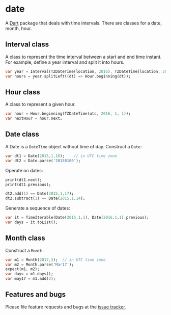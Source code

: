# date

A [Dart](http://www.dartlang.org) package that deals with time intervals.  There are 
classes for a date, month, hour.  

 
## Interval class
A class to represent the time interval between a start and end time instant.  
For example, define a year interval and split it into hours. 
```dart
var year = Interval(TZDateTime(location, 2016), TZDateTime(location, 2017));
var hours = year.splitLeft((dt) => Hour.beginning(dt));
```

## Hour class
A class to represent a given hour.
```dart
var hour = Hour.beginning(TZDateTime(utc, 2016, 1, 1));
var nextHour = hour.next;
```

## Date class
A Date is a `DateTime` object without time of day.  Construct a `Date`:
```dart
var dt1 = Date(2015,1,16);    // in UTC time zone
var dt2 = Date.parse('20150106');
```

Operate on dates:
```dart
print(dt1.next);
print(dt1.previous);

dt2.add(1) == Date(2015,1,17);
dt2.subtract(1) == Date(2015,1,14);
```

Generate a sequence of dates:
```dart
var it = TimeIterable(Date(2015,1,1), Date(2016,1,1).previous);
var days = it.toList();
```

## Month class
Construct a `Month`:
```dart
var m1 = Month(2017,3);  // in UTC time zone
var m2 = Month.parse('Mar17');
expect(m1, m2);
var days = m1.days();  
var may17 = m1.add(2);
```


## Features and bugs

Please file feature requests and bugs at the [issue tracker][tracker].

[tracker]: https://github.com/thumbert/date/issues
